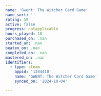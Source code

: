```yaml
---
name: 'Gwent: The Witcher Card Game'
name_sort: ''
rating: 59
active: false
progress: notapplicable
hours_played: 10
purchased_on: .nan
started_on: .nan
beaten_on: .nan
completed_on: .nan
mastered_on: .nan
identifiers:
  - type: steam
    appid: '1284410'
    name: 'GWENT: The Witcher Card Game'
    synced_on: '2024-10-04'

---
```

